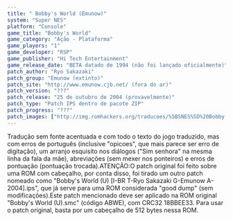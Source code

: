 ```yaml
---
title: " Bobby's World (Emunow)"
system: "Super NES"
platform: "Console"
game_title: "Bobby's World"
game_category: "Ação - Plataforma"
game_players: "1"
game_developer: "RSP"
game_publisher: "Hi Tech Entertainment"
game_release_date: "BETA datado de 1994 (não foi lançado oficialmente)"
patch_author: "Ryo Sakazaki"
patch_group: "Emunow (extinto)"
patch_site: "http://www.emunow.cjb.net/ (fora do ar)"
patch_version: "???"
patch_release: "25 de outubro de 2004 (provavelmente)"
patch_type: "Patch IPS dentro de pacote ZIP"
patch_progress: "???"
patch_images: ["http://img.romhackers.org/traducoes/%5BSNES%5D%20Bobby's%20World%20-%20Emunow%20-%201.png","http://img.romhackers.org/traducoes/%5BSNES%5D%20Bobby's%20World%20-%20Emunow%20-%202.png","http://img.romhackers.org/traducoes/%5BSNES%5D%20Bobby's%20World%20-%20Emunow%20-%203.png"]
---
```

Tradução sem fonte acentuada e com todo o texto do jogo traduzido, mas com erros de português (inclusive "opicoes", que mais parece ser erro de digitação), um arranjo esquisito nos diálogos ("Sim senhora" na mesma linha da fala da mãe), abreviações (sem mexer nos ponteiros) e erros de pontuação (pontuação trocada).ATENÇÃO:O patch original foi feito sobre uma ROM com cabeçalho, por conta disso, foi tirado um outro patch nomeado como "Bobby's World (U) [I-BR T-Ryo Sakazaki G-Emunow A-2004].ips", que já serve para uma ROM considerada "good dump" (sem modificações).Este patch mencionado deve ser aplicado na ROM original "Bobby's World (U).smc" (código ABWE), com CRC32 18BBEE33. Para usar o patch original, basta por um cabeçalho de 512 bytes nessa ROM.